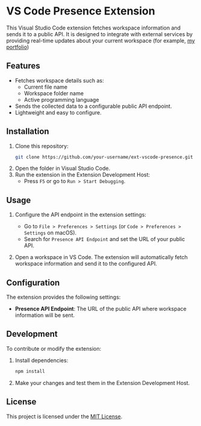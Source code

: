 # VS Code Presence Extension

This Visual Studio Code extension fetches workspace information and sends it to a public API. It is designed to integrate with external services by providing real-time updates about your current workspace (for example, [my portfolio](https://hydrovolter.com))

## Features

- Fetches workspace details such as:
    - Current file name
    - Workspace folder name
    - Active programming language
- Sends the collected data to a configurable public API endpoint.
- Lightweight and easy to configure.

## Installation

1. Clone this repository:
     ```bash
     git clone https://github.com/your-username/ext-vscode-presence.git
     ```
2. Open the folder in Visual Studio Code.
3. Run the extension in the Extension Development Host:
     - Press `F5` or go to `Run > Start Debugging`.

## Usage

1. Configure the API endpoint in the extension settings:
     - Go to `File > Preferences > Settings` (or `Code > Preferences > Settings` on macOS).
     - Search for `Presence API Endpoint` and set the URL of your public API.

2. Open a workspace in VS Code. The extension will automatically fetch workspace information and send it to the configured API.

## Configuration

The extension provides the following settings:

- **Presence API Endpoint**: The URL of the public API where workspace information will be sent.

## Development

To contribute or modify the extension:

1. Install dependencies:
     ```bash
     npm install
     ```
2. Make your changes and test them in the Extension Development Host.

## License

This project is licensed under the [MIT License](LICENSE).